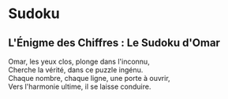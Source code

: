 # Sudoku  
## L'Énigme des Chiffres : Le Sudoku d'Omar  
Omar, les yeux clos, plonge dans l'inconnu,  
Cherche la vérité, dans ce puzzle ingénu.  
Chaque nombre, chaque ligne, une porte à ouvrir,  
Vers l'harmonie ultime, il se laisse conduire.  
